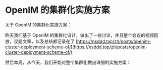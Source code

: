 # OpenIM 的集群化实施方案

关于 OpenIM 的集群化实施方案：

昨天我们基于 OpenIM 的集群化设计，做出了一些讨论，并且整个会议的视频回放，议题文章，以及总结都记录在了 [https://nsddd.top/zh/posts/openim-cluster-deployment-scheme-of/](https://nsddd.top/zh/posts/openim-cluster-deployment-scheme-of/)

然后本周，从今天，我们开始对整个集群化做出详细的实施方案：





